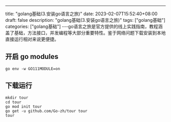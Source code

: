 --- 
 title: "golang基础(3.安装go语言之旅)" 
 date: 2023-02-07T15:52:40+08:00 
 draft: false 
 description: "golang基础(3.安装go语言之旅)" 
 tags: ["golang基础"] 
 categories: ["golang基础"] 
---go语言之旅是官方提供的线上实践指南，教程涵盖了基础，方法接口，并发编程等大部分重要特性。鉴于网络问题下载安装到本地直接运行相对来说更便捷。

## 开启 go modules
```
go env -w GO111MODULE=on
```

## 下载运行
```
mkdir tour
cd tour
go mod init tour 
go get -u github.com/Go-zh/tour tour
tour
```
